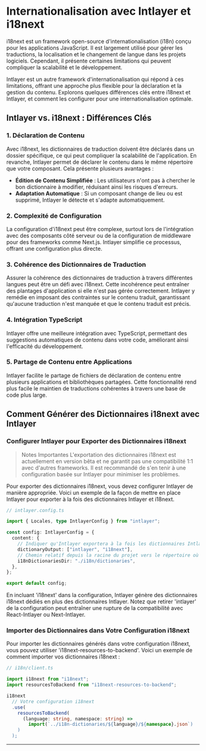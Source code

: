 # Internationalisation avec Intlayer et i18next

i18next est un framework open-source d'internationalisation (i18n) conçu pour les applications JavaScript. Il est largement utilisé pour gérer les traductions, la localisation et le changement de langue dans les projets logiciels. Cependant, il présente certaines limitations qui peuvent compliquer la scalabilité et le développement.

Intlayer est un autre framework d'internationalisation qui répond à ces limitations, offrant une approche plus flexible pour la déclaration et la gestion du contenu. Explorons quelques différences clés entre i18next et Intlayer, et comment les configurer pour une internationalisation optimale.

## Intlayer vs. i18next : Différences Clés

### 1. Déclaration de Contenu

Avec i18next, les dictionnaires de traduction doivent être déclarés dans un dossier spécifique, ce qui peut compliquer la scalabilité de l'application. En revanche, Intlayer permet de déclarer le contenu dans le même répertoire que votre composant. Cela présente plusieurs avantages :

- **Édition de Contenu Simplifiée** : Les utilisateurs n'ont pas à chercher le bon dictionnaire à modifier, réduisant ainsi les risques d'erreurs.
- **Adaptation Automatique** : Si un composant change de lieu ou est supprimé, Intlayer le détecte et s'adapte automatiquement.

### 2. Complexité de Configuration

La configuration d'i18next peut être complexe, surtout lors de l'intégration avec des composants côté serveur ou de la configuration de middleware pour des frameworks comme Next.js. Intlayer simplifie ce processus, offrant une configuration plus directe.

### 3. Cohérence des Dictionnaires de Traduction

Assurer la cohérence des dictionnaires de traduction à travers différentes langues peut être un défi avec i18next. Cette incohérence peut entraîner des plantages d'application si elle n'est pas gérée correctement. Intlayer y remédie en imposant des contraintes sur le contenu traduit, garantissant qu'aucune traduction n'est manquée et que le contenu traduit est précis.

### 4. Intégration TypeScript

Intlayer offre une meilleure intégration avec TypeScript, permettant des suggestions automatiques de contenu dans votre code, améliorant ainsi l'efficacité du développement.

### 5. Partage de Contenu entre Applications

Intlayer facilite le partage de fichiers de déclaration de contenu entre plusieurs applications et bibliothèques partagées. Cette fonctionnalité rend plus facile le maintien de traductions cohérentes à travers une base de code plus large.

## Comment Générer des Dictionnaires i18next avec Intlayer

### Configurer Intlayer pour Exporter des Dictionnaires i18next

> Notes Importantes
> L'exportation des dictionnaires i18next est actuellement en version bêta et ne garantit pas une compatibilité 1:1 avec d'autres frameworks. Il est recommandé de s'en tenir à une configuration basée sur Intlayer pour minimiser les problèmes.

Pour exporter des dictionnaires i18next, vous devez configurer Intlayer de manière appropriée. Voici un exemple de la façon de mettre en place Intlayer pour exporter à la fois des dictionnaires Intlayer et i18next.

```typescript
// intlayer.config.ts

import { Locales, type IntlayerConfig } from "intlayer";

const config: IntlayerConfig = {
  content: {
    // Indiquer qu'Intlayer exportera à la fois les dictionnaires Intlayer et i18next
    dictionaryOutput: ["intlayer", "i18next"],
    // Chemin relatif depuis la racine du projet vers le répertoire où les dictionnaires i18n seront exportés
    i18nDictionariesDir: "./i18n/dictionaries",
  },
};

export default config;
```

En incluant 'i18next' dans la configuration, Intlayer génère des dictionnaires i18next dédiés en plus des dictionnaires Intlayer. Notez que retirer 'intlayer' de la configuration peut entraîner une rupture de la compatibilité avec React-Intlayer ou Next-Intlayer.

### Importer des Dictionnaires dans Votre Configuration i18next

Pour importer les dictionnaires générés dans votre configuration i18next, vous pouvez utiliser 'i18next-resources-to-backend'. Voici un exemple de comment importer vos dictionnaires i18next :

```typescript
// i18n/client.ts

import i18next from "i18next";
import resourcesToBackend from "i18next-resources-to-backend";

i18next
  // Votre configuration i18next
  .use(
    resourcesToBackend(
      (language: string, namespace: string) =>
        import(`../i18n-dictionaries/${language}/${namespace}.json`)
    )
  );
```

---
